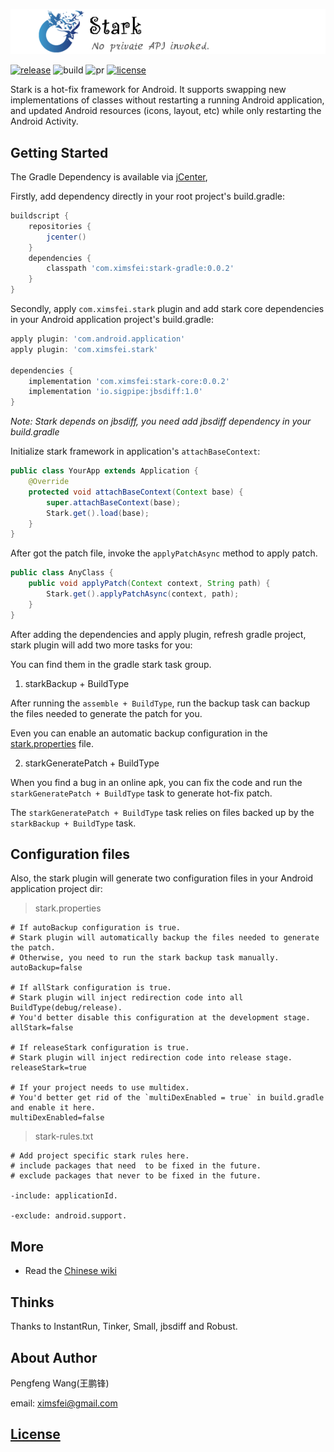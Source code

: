 ![logo](logo.png)

[![release](https://img.shields.io/badge/release-0.0.1-green.svg)](http://jcenter.bintray.com/com/ximsfei/stark)
![build](https://img.shields.io/badge/build-passing-green.svg)
![pr](https://img.shields.io/badge/PRs-welcome-blue.svg)
[![license](https://img.shields.io/badge/license-Apache--2.0-blue.svg)](#license)

Stark is a hot-fix framework for Android. It supports swapping new implementations of classes without restarting a running Android application, and updated Android resources (icons, layout, etc) while only restarting the Android Activity.

## Getting Started

The Gradle Dependency is available via [jCenter](https://bintray.com/pengfeng/ximsfei),

Firstly, add dependency directly in your root project's build.gradle:

```gradle
buildscript {
    repositories {
        jcenter()
    }
    dependencies {
        classpath 'com.ximsfei:stark-gradle:0.0.2'
    }
}
```

Secondly, apply `com.ximsfei.stark` plugin and add stark core dependencies in your Android application project's build.gradle:

```gradle
apply plugin: 'com.android.application'
apply plugin: 'com.ximsfei.stark'

dependencies {
    implementation 'com.ximsfei:stark-core:0.0.2'
    implementation 'io.sigpipe:jbsdiff:1.0'
}
```

*Note: Stark depends on jbsdiff, you need add jbsdiff dependency in your build.gradle*

Initialize stark framework in application's `attachBaseContext`:

```java
public class YourApp extends Application {
    @Override
    protected void attachBaseContext(Context base) {
        super.attachBaseContext(base);
        Stark.get().load(base);
    }
}
```

After got the patch file, invoke the `applyPatchAsync` method to apply patch.

```java
public class AnyClass {
    public void applyPatch(Context context, String path) {
        Stark.get().applyPatchAsync(context, path);
    }
}
```

After adding the dependencies and apply plugin, refresh gradle project, stark plugin will add two more tasks for you:

You can find them in the gradle stark task group.

1. starkBackup + BuildType

After running the `assemble + BuildType`, run the backup task can backup the files needed to generate the patch for you.

Even you can enable an automatic backup configuration in the [stark.properties](#configuration-files) file. 

2. starkGeneratePatch + BuildType

When you find a bug in an online apk, you can fix the code and run the `starkGeneratePatch + BuildType` task to generate hot-fix patch.

The `starkGeneratePatch + BuildType` task relies on files backed up by the `starkBackup + BuildType` task.
 
## Configuration files

Also, the stark plugin will generate two configuration files in your Android application project dir:

> stark.properties

```properties
# If autoBackup configuration is true.
# Stark plugin will automatically backup the files needed to generate the patch.
# Otherwise, you need to run the stark backup task manually.
autoBackup=false

# If allStark configuration is true.
# Stark plugin will inject redirection code into all BuildType(debug/release).
# You'd better disable this configuration at the development stage.
allStark=false

# If releaseStark configuration is true.
# Stark plugin will inject redirection code into release stage.
releaseStark=true

# If your project needs to use multidex.
# You'd better get rid of the `multiDexEnabled = true` in build.gradle and enable it here.
multiDexEnabled=false
```

> stark-rules.txt

```text
# Add project specific stark rules here.
# include packages that need  to be fixed in the future.
# exclude packages that never to be fixed in the future.

-include: applicationId.

-exclude: android.support.
```

## More

* Read the [Chinese wiki](https://github.com/ximsfei/Stark/wiki)

## Thinks

Thanks to InstantRun, Tinker, Small, jbsdiff and Robust.

## About Author

Pengfeng Wang(王鹏锋)

email: ximsfei@gmail.com

## [License](LICENSE)
